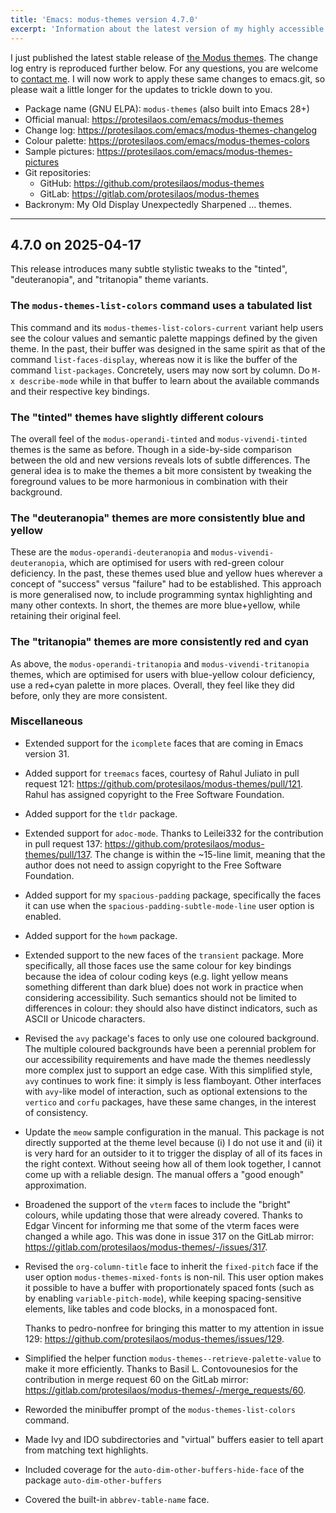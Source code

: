 ```yaml
---
title: 'Emacs: modus-themes version 4.7.0'
excerpt: 'Information about the latest version of my highly accessible themes for GNU Emacs.'
---
```


I just published the latest stable release of [the Modus
themes](https://protesilaos.com/emacs/modus-themes). The change log
entry is reproduced further below. For any questions, you are welcome
to [contact me](https://protesilaos.com/contact/). I will now work to
apply these same changes to emacs.git, so please wait a little longer
for the updates to trickle down to you.

+ Package name (GNU ELPA): `modus-themes` (also built into Emacs 28+)
+ Official manual: <https://protesilaos.com/emacs/modus-themes>
+ Change log: <https://protesilaos.com/emacs/modus-themes-changelog>
+ Colour palette: <https://protesilaos.com/emacs/modus-themes-colors>
+ Sample pictures: <https://protesilaos.com/emacs/modus-themes-pictures>
+ Git repositories:
  + GitHub: <https://github.com/protesilaos/modus-themes>
  + GitLab: <https://gitlab.com/protesilaos/modus-themes>
+ Backronym: My Old Display Unexpectedly Sharpened ... themes.

* * *

## 4.7.0 on 2025-04-17

This release introduces many subtle stylistic tweaks to the "tinted",
"deuteranopia", and "tritanopia" theme variants.


### The `modus-themes-list-colors` command uses a tabulated list

This command and its `modus-themes-list-colors-current` variant help
users see the colour values and semantic palette mappings defined by
the given theme. In the past, their buffer was designed in the same
spirit as that of the command `list-faces-display`, whereas now it is
like the buffer of the command `list-packages`. Concretely, users may
now sort by column. Do `M-x describe-mode` while in that buffer to
learn about the available commands and their respective key bindings.


### The "tinted" themes have slightly different colours

The overall feel of the `modus-operandi-tinted` and `modus-vivendi-tinted`
themes is the same as before. Though in a side-by-side comparison between the
old and new versions reveals lots of subtle differences. The general
idea is to make the themes a bit more consistent by tweaking the
foreground values to be more harmonious in combination with their
background.


### The "deuteranopia" themes are more consistently blue and yellow

These are the `modus-operandi-deuteranopia` and `modus-vivendi-deuteranopia`,
which are optimised for users with red-green colour deficiency. In the
past, these themes used blue and yellow hues wherever a concept of
"success" versus "failure" had to be established. This approach is
more generalised now, to include programming syntax highlighting and
many other contexts. In short, the themes are more blue+yellow, while
retaining their original feel.


### The "tritanopia" themes are more consistently red and cyan

As above, the `modus-operandi-tritanopia` and `modus-vivendi-tritanopia`
themes, which are optimised for users with blue-yellow colour deficiency,
use a red+cyan palette in more places. Overall, they feel like they
did before, only they are more consistent.


### Miscellaneous

-   Extended support for the `icomplete` faces that are coming in Emacs
    version 31.

-   Added support for `treemacs` faces, courtesy of Rahul Juliato in
    pull request 121: <https://github.com/protesilaos/modus-themes/pull/121>.
    Rahul has assigned copyright to the Free Software Foundation.

-   Added support for the `tldr` package.

-   Extended support for `adoc-mode`. Thanks to Leilei332 for the
    contribution in pull request 137: <https://github.com/protesilaos/modus-themes/pull/137>.
    The change is within the ~15-line limit, meaning that the author
    does not need to assign copyright to the Free Software Foundation.

-   Added support for my `spacious-padding` package, specifically the
    faces it can use when the `spacious-padding-subtle-mode-line` user
    option is enabled.

-   Added support for the `howm` package.

-   Extended support to the new faces of the `transient` package. More
    specifically, all those faces use the same colour for key bindings
    because the idea of colour coding keys (e.g. light yellow means
    something different than dark blue) does not work in practice when
    considering accessibility. Such semantics should not be limited to
    differences in colour: they should also have distinct indicators,
    such as ASCII or Unicode characters.

-   Revised the `avy` package's faces to only use one coloured
    background. The multiple coloured backgrounds have been a perennial
    problem for our accessibility requirements and have made the themes
    needlessly more complex just to support an edge case. With this
    simplified style, `avy` continues to work fine: it simply is less
    flamboyant. Other interfaces with `avy`-like model of interaction,
    such as optional extensions to the `vertico` and `corfu` packages,
    have these same changes, in the interest of consistency.

-   Update the `meow` sample configuration in the manual. This package
    is not directly supported at the theme level because (i) I do not
    use it and (ii) it is very hard for an outsider to it to trigger the
    display of all of its faces in the right context. Without seeing how
    all of them look together, I cannot come up with a reliable design.
    The manual offers a "good enough" approximation.

-   Broadened the support of the `vterm` faces to include the "bright"
    colours, while updating those that were already covered. Thanks to
    Edgar Vincent for informing me that some of the vterm faces were
    changed a while ago. This was done in issue 317 on the GitLab
    mirror: <https://gitlab.com/protesilaos/modus-themes/-/issues/317>.

-   Revised the `org-column-title` face to inherit the `fixed-pitch`
    face if the user option `modus-themes-mixed-fonts` is non-nil. This
    user option makes it possible to have a buffer with proportionately
    spaced fonts (such as by enabling `variable-pitch-mode`), while
    keeping spacing-sensitive elements, like tables and code blocks, in a
    monospaced font.

    Thanks to pedro-nonfree for bringing this matter to my attention in
    issue 129: <https://github.com/protesilaos/modus-themes/issues/129>.

-   Simplified the helper function `modus-themes--retrieve-palette-value`
    to make it more efficiently. Thanks to Basil L. Contovounesios for
    the contribution in merge request 60 on the GitLab mirror:
    <https://gitlab.com/protesilaos/modus-themes/-/merge_requests/60>.

-   Reworded the minibuffer prompt of the `modus-themes-list-colors`
    command.

-   Made Ivy and IDO subdirectories and "virtual" buffers easier to tell
    apart from matching text highlights.

-   Included coverage for the `auto-dim-other-buffers-hide-face` of the
    package `auto-dim-other-buffers`

-   Covered the built-in `abbrev-table-name` face.
